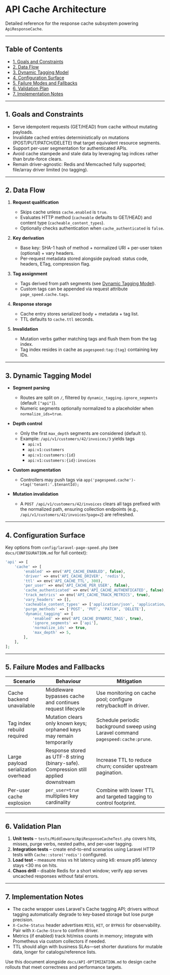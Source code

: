 # API Cache Architecture

Detailed reference for the response cache subsystem powering `ApiResponseCache`.

---

## Table of Contents

- [1. Goals and Constraints](#1-goals-and-constraints)
- [2. Data Flow](#2-data-flow)
- [3. Dynamic Tagging Model](#3-dynamic-tagging-model)
- [4. Configuration Surface](#4-configuration-surface)
- [5. Failure Modes and Fallbacks](#5-failure-modes-and-fallbacks)
- [6. Validation Plan](#6-validation-plan)
- [7. Implementation Notes](#7-implementation-notes)

---

## 1. Goals and Constraints

- Serve idempotent requests (GET/HEAD) from cache without mutating payloads.
- Invalidate cached entries deterministically on mutations (POST/PUT/PATCH/DELETE) that target equivalent resource segments.
- Support per-user segmentation for authenticated APIs.
- Avoid cache stampede and stale data by leveraging tag indices rather than brute-force clears.
- Remain driver-agnostic: Redis and Memcached fully supported; file/array driver limited (no tagging).

---

## 2. Data Flow

1. **Request qualification**
   - Skips cache unless `cache.enabled` is `true`.
   - Evaluates HTTP method (`cacheable` defaults to GET/HEAD) and content type (`cacheable_content_types`).
   - Optionally checks authentication when `cache_authenticated` is `false`.

2. **Key derivation**
   - Base key: SHA-1 hash of method + normalized URI + per-user token (optional) + vary headers.
   - Per-request metadata stored alongside payload: status code, headers, ETag, compression flag.

3. **Tag assignment**
   - Tags derived from path segments (see [Dynamic Tagging Model](#3-dynamic-tagging-model)).
   - Custom tags can be appended via request attribute `page_speed.cache.tags`.

4. **Response storage**
   - Cache entry stores serialized body + metadata + tag list.
   - TTL defaults to `cache.ttl` seconds.

5. **Invalidation**
   - Mutation verbs gather matching tags and flush them from the tag index.
   - Tag index resides in cache as `pagespeed:tag:{tag}` containing key IDs.

---

## 3. Dynamic Tagging Model

- **Segment parsing**
  - Routes are split on `/`, filtered by `dynamic_tagging.ignore_segments` (default `["api"]`).
  - Numeric segments optionally normalized to a placeholder when `normalize_ids=true`.

- **Depth control**
  - Only the first `max_depth` segments are considered (default `5`).
  - Example: `/api/v1/customers/42/invoices/3` yields tags
    - `api:v1`
    - `api:v1:customers`
    - `api:v1:customers:{id}`
    - `api:v1:customers:{id}:invoices`

- **Custom augmentation**
  - Controllers may push tags via `app('pagespeed.cache')->tag('tenant:'.$tenantId);`

- **Mutation invalidation**
  - A `POST /api/v1/customers/42/invoices` clears all tags prefixed with the normalized path, ensuring collection endpoints (e.g., `/api/v1/customers/42/invoices?page=2`) are refreshed.

---

## 4. Configuration Surface

Key options from `config/laravel-page-speed.php` (see `docs/CONFIGURATION.md` for full context):

```php
'api' => [
    'cache' => [
        'enabled' => env('API_CACHE_ENABLED', false),
        'driver' => env('API_CACHE_DRIVER', 'redis'),
        'ttl' => env('API_CACHE_TTL', 300),
        'per_user' => env('API_CACHE_PER_USER', false),
        'cache_authenticated' => env('API_CACHE_AUTHENTICATED', false),
        'track_metrics' => env('API_CACHE_TRACK_METRICS', true),
        'vary_headers' => [],
        'cacheable_content_types' => ['application/json', 'application/xml', 'application/vnd.api+json'],
        'purge_methods' => ['POST', 'PUT', 'PATCH', 'DELETE'],
        'dynamic_tagging' => [
            'enabled' => env('API_CACHE_DYNAMIC_TAGS', true),
            'ignore_segments' => ['api'],
            'normalize_ids' => true,
            'max_depth' => 5,
        ],
    ],
];
```

---

## 5. Failure Modes and Fallbacks

| Scenario                                 | Behaviour                                                              | Mitigation                                                          |
|------------------------------------------|------------------------------------------------------------------------|----------------------------------------------------------------------|
| Cache backend unavailable                 | Middleware bypasses cache and continues request lifecycle              | Use monitoring on cache pool; configure retry/backoff in driver.     |
| Tag index rebuild required                | Mutation clears only known keys; orphaned keys may remain temporarily  | Schedule periodic background sweep using Laravel command `pagespeed:cache:prune`. |
| Large payload serialization overhead      | Response stored as UTF-8 string (binary-safe). Compression still applied downstream | Increase TTL to reduce churn; consider upstream pagination.          |
| Per-user cache explosion                  | `per_user=true` multiplies key cardinality                             | Combine with lower TTL and targeted tagging to control footprint.    |

---

## 6. Validation Plan

1. **Unit tests** – `tests/Middleware/ApiResponseCacheTest.php` covers hits, misses, purge verbs, nested paths, and per-user tagging.
2. **Integration tests** – create end-to-end scenarios using Laravel HTTP tests with `Cache::store('redis')` configured.
3. **Load test** – measure miss vs hit latency using k6: ensure p95 latency stays <30 ms on hits.
4. **Chaos drill** – disable Redis for a short window; verify app serves uncached responses without fatal errors.

---

## 7. Implementation Notes

- The cache wrapper uses Laravel's Cache tagging API; drivers without tagging automatically degrade to key-based storage but lose purge precision.
- `X-Cache-Status` header advertises `MISS`, `HIT`, or `BYPASS` for observability. Pair with `X-Cache-Store` to confirm driver.
- Metrics (if enabled) track hit/miss counts in memory; integrate with Prometheus via custom collectors if needed.
- TTL should align with business SLAs—set shorter durations for mutable data, longer for catalogs/reference lists.

Use this document alongside `docs/API-OPTIMIZATION.md` to design cache rollouts that meet correctness and performance targets.
